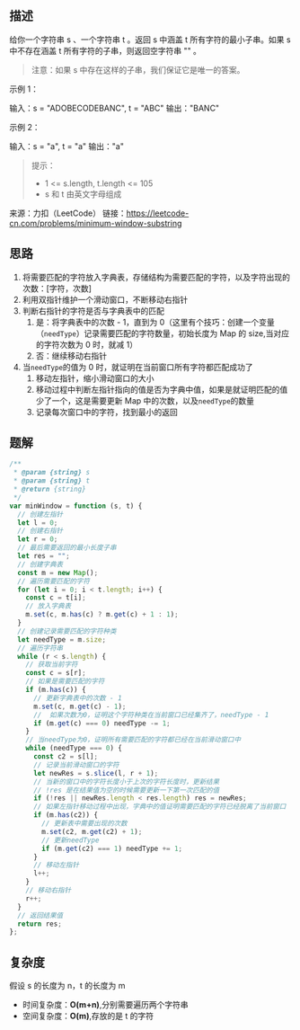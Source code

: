 ## 描述

给你一个字符串 s 、一个字符串 t 。返回 s 中涵盖 t 所有字符的最小子串。如果 s 中不存在涵盖 t 所有字符的子串，则返回空字符串 "" 。

> 注意：如果 s 中存在这样的子串，我们保证它是唯一的答案。

示例 1：

输入：s = "ADOBECODEBANC", t = "ABC"
输出："BANC"

示例 2：

输入：s = "a", t = "a"
输出："a"

> 提示：
>
> - 1 <= s.length, t.length <= 105
> - s 和 t 由英文字母组成

来源：力扣（LeetCode）
链接：https://leetcode-cn.com/problems/minimum-window-substring

## 思路

1. 将需要匹配的字符放入字典表，存储结构为需要匹配的字符，以及字符出现的次数：[字符，次数]
2. 利用双指针维护一个滑动窗口，不断移动右指针
3. 判断右指针的字符是否与字典表中的匹配
   1. 是：将字典表中的次数 - 1，直到为 0（这里有个技巧：创建一个变量（`needType`）记录需要匹配的字符数量，初始长度为 Map 的 size,当对应的字符次数为 0 时，就减 1）
   2. 否：继续移动右指针
4. 当`needType`的值为 0 时，就证明在当前窗口所有字符都匹配成功了
   1. 移动左指针，缩小滑动窗口的大小
   2. 移动过程中判断左指针指向的值是否为字典中值，如果是就证明匹配的值少了一个，这是需要更新 Map 中的次数，以及`needType`的数量
   3. 记录每次窗口中的字符，找到最小的返回

## 题解

```js
/**
 * @param {string} s
 * @param {string} t
 * @return {string}
 */
var minWindow = function (s, t) {
  // 创建左指针
  let l = 0;
  // 创建右指针
  let r = 0;
  // 最后需要返回的最小长度子串
  let res = "";
  // 创建字典表
  const m = new Map();
  // 遍历需要匹配的字符
  for (let i = 0; i < t.length; i++) {
    const c = t[i];
    // 放入字典表
    m.set(c, m.has(c) ? m.get(c) + 1 : 1);
  }
  // 创建记录需要匹配的字符种类
  let needType = m.size;
  // 遍历字符串
  while (r < s.length) {
    // 获取当前字符
    const c = s[r];
    // 如果是需要匹配的字符
    if (m.has(c)) {
      // 更新字典表中的次数 - 1
      m.set(c, m.get(c) - 1);
      //  如果次数为0，证明这个字符种类在当前窗口已经集齐了，needType - 1
      if (m.get(c) === 0) needType -= 1;
    }
    // 当needType为0，证明所有需要匹配的字符都已经在当前滑动窗口中
    while (needType === 0) {
      const c2 = s[l];
      // 记录当前滑动窗口的字符
      let newRes = s.slice(l, r + 1);
      // 当新的窗口中的字符长度小于上次的字符长度时，更新结果
      // !res 是在结果值为空的时候需要更新一下第一次匹配的值
      if (!res || newRes.length < res.length) res = newRes;
      // 如果左指针移动过程中出现，字典中的值证明需要匹配的字符已经脱离了当前窗口
      if (m.has(c2)) {
        // 更新表中需要出现的次数
        m.set(c2, m.get(c2) + 1);
        // 更新needType
        if (m.get(c2) === 1) needType += 1;
      }
      // 移动左指针
      l++;
    }
    // 移动右指针
    r++;
  }
  // 返回结果值
  return res;
};
```

## 复杂度

假设 s 的长度为 n，t 的长度为 m

- 时间复杂度：**O(m+n)**,分别需要遍历两个字符串
- 空间复杂度：**O(m)**,存放的是 t 的字符
